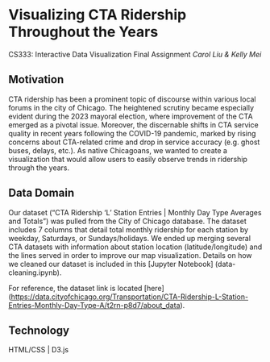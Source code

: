 # Visualizing CTA Ridership Throughout the Years
CS333: Interactive Data Visualization Final Assignment
_Carol Liu & Kelly Mei_

## Motivation
CTA ridership has been a prominent topic of discourse within various local forums in the city of Chicago. The heightened scrutiny became especially evident during the 2023 mayoral election, where improvement of the CTA emerged as a pivotal issue. Moreover, the discernable shifts in CTA service quality in recent years following the COVID-19 pandemic, marked by rising concerns about CTA-related crime and drop in service accuracy (e.g. ghost buses, delays, etc.). As native Chicagoans, we wanted to create a visualization that would allow users to easily observe trends in ridership through the years.

## Data Domain
Our dataset (“CTA Ridership ‘L’ Station Entries | Monthly Day Type Averages and Totals”) was pulled from the City of Chicago database. The dataset includes 7 columns that detail total monthly ridership for each station by weekday, Saturdays, or Sundays/holidays. 
We ended up merging several CTA datasets with information about station location (latitude/longitude) and the lines served in order to improve our map visualization. Details on how we cleaned our dataset is included in this [Jupyter Notebook] (data-cleaning.ipynb).

For reference, the dataset link is located [here] (https://data.cityofchicago.org/Transportation/CTA-Ridership-L-Station-Entries-Monthly-Day-Type-A/t2rn-p8d7/about_data).

## Technology

HTML/CSS | D3.js
